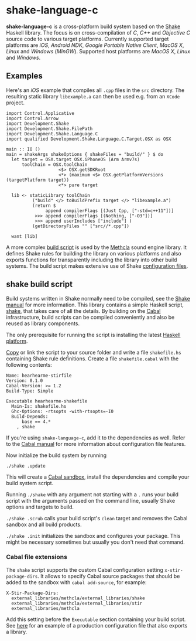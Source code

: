 # shake-language-c

**shake-language-c** is a cross-platform build system based on the [Shake][] Haskell library. The focus is on cross-compilation of *C*, *C++* and *Objective C* source code to various target platforms. Currently supported target platforms are *iOS*, *Android NDK*, *Google Portable Native Client*, *MacOS X*, *Linux* and *Windows* (*MinGW*). Supported host platforms are *MacOS X*, *Linux* and *Windows*.

## Examples

Here's an *iOS* example that compiles all `.cpp` files in the `src` directory. The resulting static library `libexample.a` can then be used e.g. from an `XCode` project.

    import Control.Applicative
    import Control.Arrow
    import Development.Shake
    import Development.Shake.FilePath
    import Development.Shake.Language.C
    import qualified Development.Shake.Language.C.Target.OSX as OSX

    main :: IO ()
    main = shakeArgs shakeOptions { shakeFiles = "build/" } $ do
      let target = OSX.target OSX.iPhoneOS (Arm Armv7s)
          toolChain = OSX.toolChain
                        <$> OSX.getSDKRoot
                        <*> (maximum <$> OSX.getPlatformVersions (targetPlatform target))
                        <*> pure target

      lib <- staticLibrary toolChain
              ("build" </> toBuildPrefix target </> "libexample.a")
              (return $ 
                   append compilerFlags [(Just Cpp, ["-std=c++11"])]
               >>> append compilerFlags [(Nothing, ["-O3"])]
               >>> append userIncludes ["include"] )
              (getDirectoryFiles "" ["src//*.cpp"])

      want [lib]

A more complex [build script](https://github.com/samplecount/methcla/tree/develop/Shake_Methcla.hs) is used by the [Methcla](http://methc.la) sound engine library. It defines Shake rules for building the library on various platforms and also exports functions for transparently including the library into other build systems. The build script makes extensive use of Shake [configuration files](https://github.com/samplecount/methcla/tree/develop/config).

## shake build script

Build systems written in Shake normally need to be compiled, see the [Shake manual][shake-manual] for more information. This library contains a simple Haskell script, [shake](https://github.com/samplecount/stir/blob/master/shake), that takes care of all the details. By building on the [Cabal][] infrastructure, build scripts can be compiled conveniently and also be reused as library components.

The only prerequisite for running the script is installing the latest [Haskell platform](http://www.haskell.org/platform/).

[Copy](https://raw.githubusercontent.com/samplecount/stir/master/shake) or link the script to your source folder and write a file `shakefile.hs` containing Shake rule definitions. Create a file `shakefile.cabal` with the following contents:

    Name: hearhearme-stirfile
    Version: 0.1.0
    Cabal-Version: >= 1.2
    Build-Type: Simple

    Executable hearhearme-shakefile
      Main-Is: shakefile.hs
      Ghc-Options: -rtsopts -with-rtsopts=-I0
      Build-Depends:
          base == 4.*
        , shake

If you're using `shake-language-c`, add it to the dependencies as well. Refer to the [Cabal manual][cabal] for more information about configuration file features.

Now initialize the build system by running

    ./shake .update

This will create a [Cabal sandbox](http://www.haskell.org/cabal/users-guide/installing-packages.html#developing-with-sandboxes
), install the dependencies and compile your build system script.

Running `./shake` with any argument not starting with a `.` runs your build script with the arguments passed on the command line, usually Shake options and targets to build.

`./shake .scrub` calls your build script's `clean` target and removes the Cabal sandbox and all build products.

`./shake .init` initializes the sandbox and configures your package. This might be necessary sometimes but usually you don't need that command.

### Cabal file extensions

The `shake` script supports the custom Cabal configuration setting `x-stir-package-dirs`. It allows to specify Cabal source packages that should be added to the sandbox with `cabal add-source`, for example:

    X-Stir-Package-Dirs:
      external_libraries/methcla/external_libraries/shake
      external_libraries/methcla/external_libraries/stir
      external_libraries/methcla

Add this setting before the `Executable` section containing your build script. See [here](https://github.com/samplecount/methcla/blob/develop/shakefile.cabal) for an example of a production configuration file that also exports a library.

[cabal]: http://www.haskell.org/cabal/users-guide/
[shake]: https://github.com/ndmitchell/shake
[shake-manual]: https://github.com/ndmitchell/shake/blob/master/docs/Manual.md
